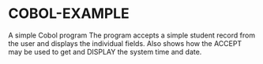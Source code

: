 # COBOL-EXAMPLE
A simple Cobol program
The program accepts a simple student record from the user and displays the individual fields. 
Also shows how the ACCEPT may be used to get and DISPLAY the system time and date.
